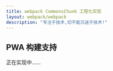 ```yaml
---
title: webpack CommonsChunk 工程化实现
layout: webpack/webpack
description: "专注于技术,切不能沉迷于技术!"
---
```


## PWA 构建支持

正在实现中......
